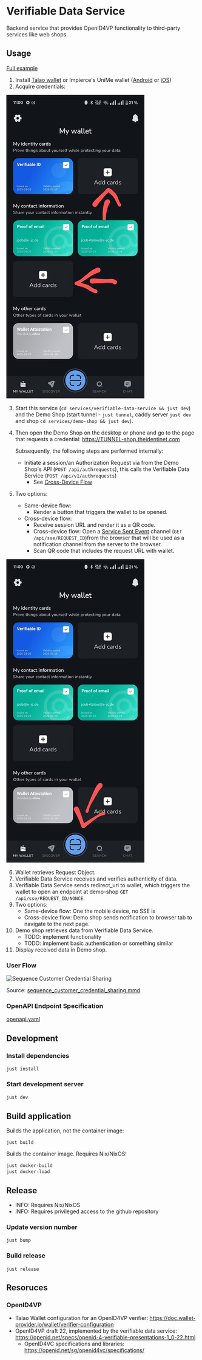 # Verifiable Data Service

Backend service that provides OpenID4VP functionality to third-party services
like web shops.

## Usage

[Full example](https://doc.wallet-provider.io/wallet/verifier-configuration#full-verifier-flow-example)

1. Install [Talao wallet](https://talao.io/talao-wallet/) or Impierce's UniMe
   wallet
   ([Android](https://play.google.com/store/apps/details?id=com.impierce.identity_wallet)
   or
   [iOS](https://apps.apple.com/us/app/unime-identity-wallet/id6451394321?l=vi))
2. Acquire credentials:

![Talao add Credentials](./docs/figures/talao-add-credential_small.jpg)

3. Start this service (`cd services/verifiable-data-service && just dev`) and
   the Demo Shop (start tunnel - `just tunnel`, caddy server `just dev` and shop
   `cd services/demo-shop && just dev`).

4. Then open the Demo Shop on the desktop or phone and go to the page that
   requests a credential: <https://TUNNEL-shop.theidentinet.com>

   Subsequently, the following steps are performed internally:

   - Initiate a session/an Authorization Request via from the Demo Shop's API
     (`POST /api/authrequests`), this calls the Verifiable Data Service
     (`POST /api/v1/authrequests`)
     - See
       [Cross-Device Flow](https://openid.net/specs/openid-4-verifiable-presentations-1_0-20.html#name-cross-device-flow)
5. Two options:
   - Same-device flow:
     - Render a button that triggers the wallet to be opened.
   - Cross-device flow:
     - Receive session URL and render it as a QR code.
     - Cross-device flow: Open a
       [Service Sent Event](https://developer.mozilla.org/en-US/docs/Web/API/Server-sent_events)
       channel (`GET /api/sse/REQUEST_ID`)from the browser that will be used as
       a notification channel from the server to the browser.
     - Scan QR code that includes the request URL with wallet.

![Talao scan QR code](./docs/figures/talao-scan_small.jpg)

6. Wallet retrieves Request Object.
7. Verifiable Data Service receives and verifies authenticity of data.
8. Verifiable Data Service sends redirect_uri to wallet, which triggers the
   wallet to open an endpoint at demo-shop `GET /api/sse/REQUEST_ID/NONCE`.
9. Two options:
   - Same-device flow: One the mobile device, no SSE is
   - Cross-device flow: Demo shop sends notification to browser tab to navigate
     to the next page.
10. Demo shop retrieves data from Verifiable Data Service.
    - TODO: implement functionality
    - TODO: implement basic authentication or something similar
11. Display received data in Demo shop.

### User Flow

![Sequence Customer Credential Sharing](../../docs/architecture/figures/sequence_customer_credential_sharing.png)

Source:
[sequence_customer_credential_sharing.mmd](../../docs/architecture/figures/sequence_customer_credential_sharing.mmd)

### OpenAPI Endpoint Specification

[openapi.yaml](./openapi.yaml)

## Development

### Install dependencies

```shell
just install
```

### Start development server

```shell
just dev
```

## Build application

Builds the application, not the container image:

```shell
just build
```

Builds the container image. Requires Nix/NixOS!

```shell
just docker-build
just docker-load
```

## Release

- INFO: Requires Nix/NixOS
- INFO: Requires privileged access to the github repository

### Update version number

```shell
just bump
```

### Build release

```shell
just release
```

## Resoruces

### OpenID4VP

- Talao Wallet configuration for an OpenID4VP verifier:
  <https://doc.wallet-provider.io/wallet/verifier-configuration>
- OpenID4VP draft 22, implemented by the verifiable data service:
  <https://openid.net/specs/openid-4-verifiable-presentations-1_0-22.html>
  - OpenID4VC specifications and libraries:
    <https://openid.net/sg/openid4vc/specifications/>
